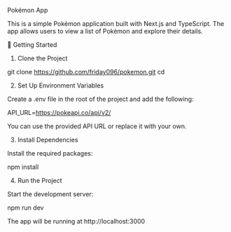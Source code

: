 Pokémon App

This is a simple Pokémon application built with Next.js and TypeScript. The app allows users to view a list of Pokémon and explore their details.

🚀 Getting Started

1. Clone the Project

git clone <https://github.com/friday096/pokemon.git>
cd <project-directory>

2. Set Up Environment Variables

Create a .env file in the root of the project and add the following:

API_URL=https://pokeapi.co/api/v2/

You can use the provided API URL or replace it with your own.

3. Install Dependencies

Install the required packages:

npm install

4. Run the Project

Start the development server:

npm run dev

The app will be running at http://localhost:3000